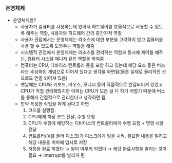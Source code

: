 ### 운영체제

- 운영체제란?
  - 사용자가 컴퓨터를 사용하는데 있어서 하드웨어를 효율적으로 사용할 수 있도록 해주는 역할, 사용자와 하드웨어 간의 중간자적 역할
  - 사용자 관점에서는 운영체제는 리소스에 대한 부분을 고려하지 않고 컴퓨터를 사용 할 수 있도록 도와주는 역할을 해줌
  - 시스템적 관점에서 운영체제는 리소스를 관리하는 역할과 동시에 제어를 해주는, 컴퓨터 시스템 매니저 같은 역할을 하여줌
  - 컴퓨터는 CPU, 디바이스 컨트롤러 등을 포함 하고 있는데 해당 요소 들은 버스라는 추상화된 개념으로 이어져 있다고 생각을 하면됨(물론 실제로 물리적인 선으로도 연결 되어져 있음)
  - 옛날에는 CPU와 키보드, 마우스, 모니터 등이 직접적으로 연결되어져 있었고 CPU가 직접 관리해줬지만 이제는 CPU가 모든 걸 다 하기 어렵기 때문에 버스를 통해서 간접적으로 관리한다고 생각하면 됨.
  - 만약 특정한 작업을 하게 된다고 하면
    1. 코드를 실행함.
    2. CPU에게 해당 코드 전달, 수행 요청
    3. CPU가 수행에 해당하는 디바이스의 컨트롤러에게 수행 요청 + 명령 내용 전달
    4. 컨트롤러(예를 들어 디스크)가 디스크에게 일을 시켜, 필요한 내용을 읽히고 해당 내용을 버퍼에 임시로 저장
    5. 저장을 완료 하였다 → 일이 마무리 되었다 → 해당 완료사항을 알리는 것이 필요 → Interrupt를 날리게 됨
